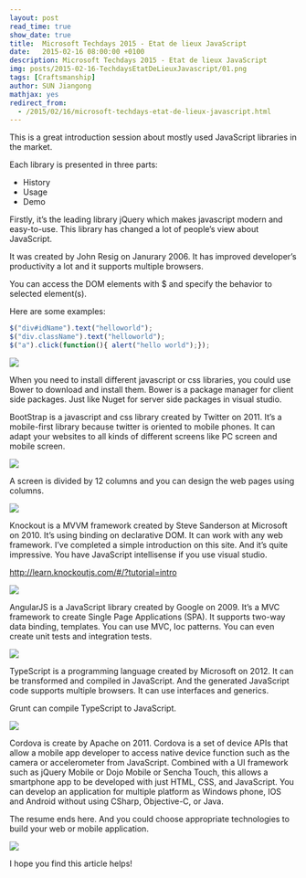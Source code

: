 ```yaml
---
layout: post
read_time: true
show_date: true
title:  Microsoft Techdays 2015 - Etat de lieux JavaScript
date:   2015-02-16 08:00:00 +0100
description: Microsoft Techdays 2015 - Etat de lieux JavaScript
img: posts/2015-02-16-TechdaysEtatDeLieuxJavascript/01.png
tags: [Craftsmanship]
author: SUN Jiangong
mathjax: yes
redirect_from:
  - /2015/02/16/microsoft-techdays-etat-de-lieux-javascript.html
---
```



This is a great introduction session about mostly used JavaScript libraries in the market.

Each library is presented in three parts:
- History
- Usage
- Demo

Firstly, it’s the leading library jQuery which makes javascript modern and easy-to-use. This library has changed a lot of people’s view about JavaScript.

<!--more-->

It was created by John Resig on Janurary 2006. It has improved developer’s productivity a lot and it supports multiple browsers.

You can access the DOM elements with $ and specify the behavior to selected element(s).

Here are some examples:

```javascript
$("div#idName").text("helloworld");
$("div.className").text("helloworld");
$("a").click(function(){ alert("hello world");});
```


![](./../../../assets/img/posts/2015-02-16-TechdaysEtatDeLieuxJavascript/01.png)

When you need to install different javascript or css libraries, you could use Bower to download and install them. Bower is a package manager for client side packages. Just like Nuget for server side packages in visual studio.

BootStrap is a javascript and css library created by Twitter on 2011. It’s a mobile-first library because twitter is oriented to mobile phones. It can adapt your websites to all kinds of different screens like PC screen and mobile screen.

![](./../../../assets/img/posts/2015-02-16-TechdaysEtatDeLieuxJavascript/02.png)

A screen is divided by 12 columns and you can design the web pages using columns.

![](./../../../assets/img/posts/2015-02-16-TechdaysEtatDeLieuxJavascript/03.png)

Knockout is a MVVM framework created by Steve Sanderson at Microsoft on 2010. It’s using binding on declarative DOM. It can work with any web framework.
I’ve completed a simple introduction on this site. And it’s quite impressive. You have JavaScript intellisense if you use visual studio.

http://learn.knockoutjs.com/#/?tutorial=intro

![](./../../../assets/img/posts/2015-02-16-TechdaysEtatDeLieuxJavascript/04.png)

AngularJS is a JavaScript library created by Google on 2009. It’s a MVC framework to create Single Page Applications (SPA).
It supports two-way data binding, templates. You can use MVC, Ioc patterns. You can even create unit tests and integration tests.

![](./../../../assets/img/posts/2015-02-16-TechdaysEtatDeLieuxJavascript/05.png)

TypeScript is a programming language created by Microsoft on 2012. It can be transformed and compiled in JavaScript. And the generated JavaScript code supports multiple browsers. It can use interfaces and generics.

Grunt can compile TypeScript to JavaScript.

![](./../../../assets/img/posts/2015-02-16-TechdaysEtatDeLieuxJavascript/06.png)

Cordova is create by Apache on 2011.
Cordova is a set of device APIs that allow a mobile app developer to access native device function such as the camera or accelerometer from JavaScript. Combined with a UI framework such as jQuery Mobile or Dojo Mobile or Sencha Touch, this allows a smartphone app to be developed with just HTML, CSS, and JavaScript.
You can develop an application for multiple platform as Windows phone, IOS and Android without using CSharp, Objective-C, or Java.

The resume ends here. And you could choose appropriate technologies to build your web or mobile application.

![](./../../../assets/img/posts/2015-02-16-TechdaysEtatDeLieuxJavascript/07.png)

I hope you find this article helps!